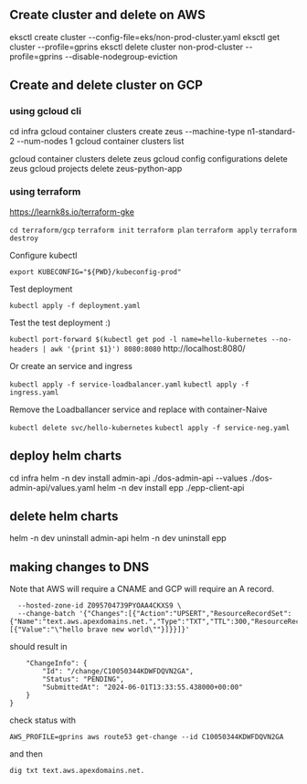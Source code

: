 ## Create cluster and delete on AWS

eksctl create cluster --config-file=eks/non-prod-cluster.yaml
eksctl get cluster --profile=gprins
eksctl delete cluster non-prod-cluster --profile=gprins --disable-nodegroup-eviction

## Create and delete cluster on GCP
### using gcloud cli
cd infra
gcloud container clusters create zeus --machine-type n1-standard-2 --num-nodes 1
gcloud container clusters list

gcloud container clusters delete zeus
gcloud config configurations delete zeus
gcloud projects delete zeus-python-app
### using terraform
https://learnk8s.io/terraform-gke

`cd terraform/gcp`
`terraform init`
`terraform plan`
`terraform apply`
`terraform destroy`

Configure kubectl

`export KUBECONFIG="${PWD}/kubeconfig-prod"`

Test deployment

`kubectl apply -f deployment.yaml`

Test the test deployment :)

`kubectl port-forward $(kubectl get pod -l name=hello-kubernetes --no-headers | awk '{print $1}') 8080:8080`
http://localhost:8080/

Or create an service and ingress

`kubectl apply -f service-loadbalancer.yaml`
`kubectl apply -f ingress.yaml`

Remove the Loadballancer service and replace with container-Naive 

`kubectl delete svc/hello-kubernetes`
`kubectl apply -f service-neg.yaml`






## deploy helm charts
cd infra
helm -n dev install  admin-api ./dos-admin-api --values ./dos-admin-api/values.yaml
helm -n dev install epp ./epp-client-api

## delete helm charts
helm -n dev uninstall admin-api
helm -n dev uninstall epp


## making changes to DNS
Note that AWS will require a CNAME and GCP will require an A record.

```AWS_PROFILE=gprins aws route53 change-resource-record-sets \
  --hosted-zone-id Z095704739PYOAA4CKXS9 \
  --change-batch '{"Changes":[{"Action":"UPSERT","ResourceRecordSet":{"Name":"text.aws.apexdomains.net.","Type":"TXT","TTL":300,"ResourceRecords":[{"Value":"\"hello brave new world\""}]}}]}'
  ```

should result in

```{
    "ChangeInfo": {
        "Id": "/change/C10050344KDWFDQVN2GA",
        "Status": "PENDING",
        "SubmittedAt": "2024-06-01T13:33:55.438000+00:00"
    }
}
```

check status with 

`AWS_PROFILE=gprins aws route53 get-change --id C10050344KDWFDQVN2GA`

and then 

`dig txt text.aws.apexdomains.net.`